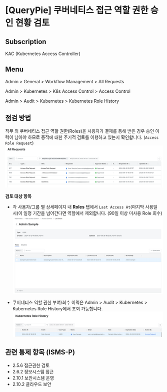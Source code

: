 # [QueryPie] 쿠버네티스 접근 역할 권한 승인 현황 검토

## Subscription 
KAC (Kubernetes Access Controller)

## Menu 
Admin > General > Workflow Management > All Requests

Admin > Kubernetes > K8s Access Control > Access Control  

Admin > Audit > Kubernetes > Kubernetes Role History

## 점검 방법 
직무 외 쿠버네티스 접근 역할 권한(Roles)을 사용자가 결재를 통해 받은 경우 승인 이력이 남아야 하므로 증적에 대한 주기적 검토를 이행하고 있는지 확인합니다. (`Access Role Request`)
![Workflow - Access Role Requests](images/access-role-requests.png)

**검토 대상 항목**
- 각 사용자/그룹 별 상세페이지 내 **Roles** 탭에서 `Last Access At`(마지막 사용일시)이 일정 기간을 넘어간다면 역할에서 제외합니다. (90일 이상 미사용 Role 회수)
![Kubernetes Access Control - Roles](images/k8s-access-control-roles.png)

- 쿠버네티스 역할 권한 부여/회수 이력은 Admin > Audit > Kubernetes > Kubernetes Role History에서 조회 가능합니다. 
![Kubernetes Role History by Access Request](images/k8s-role-history-via-workflow.png)

## 관련 통제 항목 (ISMS-P)
- 2.5.6 접근권한 검토
- 2.6.2 정보시스템 접근
- 2.10.1 보안시스템 운영
- 2.10.2 클라우드 보안